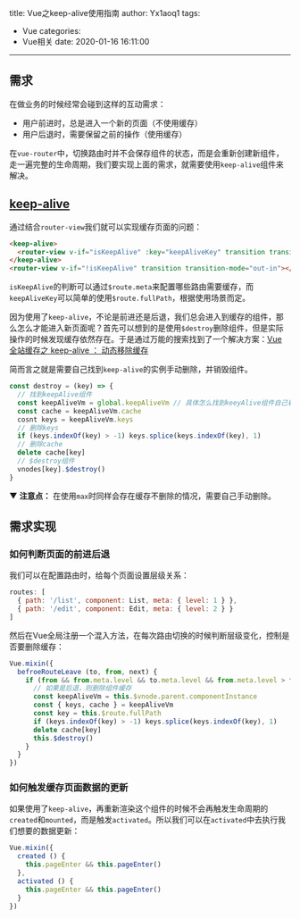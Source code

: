 title: Vue之keep-alive使用指南
author: Yx1aoq1
tags:
  - Vue
categories:
  - Vue相关
date: 2020-01-16 16:11:00
---
## 需求

在做业务的时候经常会碰到这样的互动需求：

* 用户前进时，总是进入一个新的页面（不使用缓存）
* 用户后退时，需要保留之前的操作（使用缓存）

在`vue-router`中，切换路由时并不会保存组件的状态，而是会重新创建新组件，走一遍完整的生命周期，我们要实现上面的需求，就需要使用`keep-alive`组件来解决。

## [keep-alive](https://cn.vuejs.org/v2/api/#keep-alive)

通过结合`router-view`我们就可以实现缓存页面的问题：

```html
<keep-alive>
  <router-view v-if="isKeepAlive" :key="keepAliveKey" transition transition-mode="out-in"></router-view>
</keep-alive>
<router-view v-if="!isKeepAlive" transition transition-mode="out-in"></router-view>
```

`isKeepAlive`的判断可以通过`$route.meta`来配置哪些路由需要缓存，而`keepAliveKey`可以简单的使用`$route.fullPath`，根据使用场景而定。

因为使用了`keep-alive`，不论是前进还是后退，我们总会进入到缓存的组件，那么怎么才能进入新页面呢？首先可以想到的是使用`$destroy`删除组件，但是实际操作的时候发现缓存依然存在。于是通过万能的搜索找到了一个解决方案：[Vue 全站缓存之 keep-alive ： 动态移除缓存](https://juejin.im/post/5b610da4e51d45195c07720d#heading-1)

简而言之就是需要自己找到`keep-alive`的实例手动删除，并销毁组件。


```js
const destroy = (key) => {
  // 找到keepAlive组件
  const keepAliveVm = global.keepAliveVm // 具体怎么找到keeyAlive组件自己看情况
  const cache = keepAliveVm.cache
  cosnt keys = keepAliveVm.keys
  // 删除keys
  if (keys.indexOf(key) > -1) keys.splice(keys.indexOf(key), 1)
  // 删除cache
  delete cache[key]
  // $destroy组件
  vnodes[key].$destroy()
}
```

▼ **注意点：** 在使用`max`时同样会存在缓存不删除的情况，需要自己手动删除。

## 需求实现

### 如何判断页面的前进后退

我们可以在配置路由时，给每个页面设置层级关系：

```js
routes: [
  { path: '/list', component: List, meta: { level: 1 } },
  { path: '/edit', component: Edit, meta: { level: 2 } }
]
```

然后在Vue全局注册一个混入方法，在每次路由切换的时候判断层级变化，控制是否要删除缓存：

```js
Vue.mixin({
  befroeRouteLeave (to, from, next) {
    if (from && from.meta.level && to.meta.level && from.meta.level > to.meta.level) {
      // 如果是后退，则删除组件缓存
      const keepAliveVm = this.$vnode.parent.componentInstance
      const { keys, cache } = keepAliveVm
      const key = this.$route.fullPath
      if (keys.indexOf(key) > -1) keys.splice(keys.indexOf(key), 1)
      delete cache[key]
      this.$destroy()
    }
  }
})
```

### 如何触发缓存页面数据的更新

如果使用了`keep-alive`，再重新渲染这个组件的时候不会再触发生命周期的`created`和`mounted`，而是触发`activated`。所以我们可以在`activated`中去执行我们想要的数据更新：

```js
Vue.mixin({
  created () {
    this.pageEnter && this.pageEnter()
  },
  activated () {
    this.pageEnter && this.pageEnter()
  }
})
```